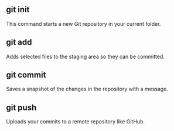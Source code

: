 ## git init
This command starts a new Git repository in your current folder.

## git add
Adds selected files to the staging area so they can be committed.

## git commit
Saves a snapshot of the changes in the repository with a message.

## git push
Uploads your commits to a remote repository like GitHub.
